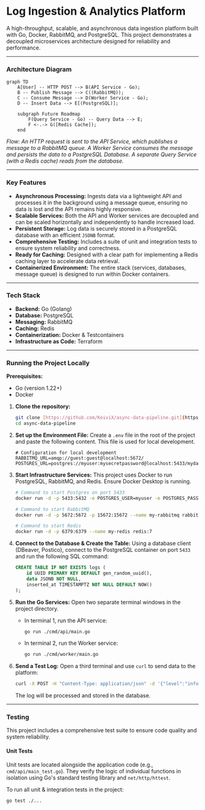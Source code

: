 # Log Ingestion & Analytics Platform

A high-throughput, scalable, and asynchronous data ingestion platform built with Go, Docker, RabbitMQ, and PostgreSQL. This project demonstrates a decoupled microservices architecture designed for reliability and performance.

---

### Architecture Diagram

```mermaid
graph TD
    A[User] -- HTTP POST --> B(API Service - Go);
    B -- Publish Message --> C((RabbitMQ));
    C -- Consume Message --> D(Worker Service - Go);
    D -- Insert Data --> E[(PostgreSQL)];

    subgraph Future Roadmap
        F(Query Service - Go) -- Query Data --> E;
        F <-.-> G([Redis Cache]);
    end
```
*Flow: An HTTP request is sent to the API Service, which publishes a message to a RabbitMQ queue. A Worker Service consumes the message and persists the data to a PostgreSQL Database. A separate Query Service (with a Redis cache) reads from the database.*

---

### Key Features

* **Asynchronous Processing:** Ingests data via a lightweight API and processes it in the background using a message queue, ensuring no data is lost and the API remains highly responsive.
* **Scalable Services:** Both the API and Worker services are decoupled and can be scaled horizontally and independently to handle increased load.
* **Persistent Storage:** Log data is securely stored in a PostgreSQL database with an efficient `JSONB` format.
* **Comprehensive Testing:** Includes a suite of unit and integration tests to ensure system reliability and correctness.
* **Ready for Caching:** Designed with a clear path for implementing a Redis caching layer to accelerate data retrieval.
* **Containerized Environment:** The entire stack (services, databases, message queue) is designed to run within Docker containers.

---

### Tech Stack

* **Backend:** Go (Golang)
* **Database:** PostgreSQL
* **Messaging:** RabbitMQ
* **Caching:** Redis
* **Containerization:** Docker & Testcontainers
* **Infrastructure as Code:** Terraform

---

### Running the Project Locally

**Prerequisites:**
* Go (version 1.22+)
* Docker

1.  **Clone the repository:**
    ```bash
    git clone [https://github.com/KeiviX/async-data-pipeline.git](https://github.com/KeiviX/async-data-pipeline.git)
    cd async-data-pipeline
    ```

2.  **Set up the Environment File:**
    Create a `.env` file in the root of the project and paste the following content. This file is used for local development.
    ```env
    # Configuration for local development
    RABBITMQ_URL=amqp://guest:guest@localhost:5672/
    POSTGRES_URL=postgres://myuser:mysecretpassword@localhost:5433/mydatabase
    ```

3.  **Start Infrastructure Services:**
    This project uses Docker to run PostgreSQL, RabbitMQ, and Redis. Ensure Docker Desktop is running.
    ```bash
    # Command to start Postgres on port 5433
    docker run -d -p 5433:5432 -e POSTGRES_USER=myuser -e POSTGRES_PASSWORD=mysecretpassword -e POSTGRES_DB=mydatabase --name my-postgres -v postgres-data:/var/lib/postgresql/data postgres:16

    # Command to start RabbitMQ
    docker run -d -p 5672:5672 -p 15672:15672 --name my-rabbitmq rabbitmq:3-management

    # Command to start Redis
    docker run -d -p 6379:6379 --name my-redis redis:7
    ```

4.  **Connect to the Database & Create the Table:**
    Using a database client (DBeaver, Postico), connect to the PostgreSQL container on port `5433` and run the following SQL command:
    ```sql
    CREATE TABLE IF NOT EXISTS logs (
        id UUID PRIMARY KEY DEFAULT gen_random_uuid(),
        data JSONB NOT NULL,
        inserted_at TIMESTAMPTZ NOT NULL DEFAULT NOW()
    );
    ```

5.  **Run the Go Services:**
    Open two separate terminal windows in the project directory.

    * In terminal 1, run the API service:
        ```bash
        go run ./cmd/api/main.go
        ```
    * In terminal 2, run the Worker service:
        ```bash
        go run ./cmd/worker/main.go
        ```

6.  **Send a Test Log:**
    Open a third terminal and use `curl` to send data to the platform:
    ```bash
    curl -X POST -H "Content-Type: application/json" -d '{"level":"info","message":"testing the platform"}' http://localhost:8080/log
    ```
    The log will be processed and stored in the database.

---

### Testing

This project includes a comprehensive test suite to ensure code quality and system reliability.

#### Unit Tests
Unit tests are located alongside the application code (e.g., `cmd/api/main_test.go`). They verify the logic of individual functions in isolation using Go's standard testing library and `net/http/httest`.

To run all unit & integration tests in the project:
```bash
go test ./...